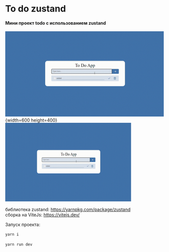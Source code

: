 ﻿# To do zustand
 
 #### Мини проект todo c использованием zustand
 
 ![gif](https://github.com/NepoGostu/todo-zustand/blob/main/public/todo_app.gif){width=600 height=400}
 <img src="https://github.com/NepoGostu/todo-zustand/blob/main/public/todo_app.gif" width="400" height="250">
 
 библиотека zustand: https://yarnpkg.com/package/zustand  
 cборка на ViteJs: https://vitejs.dev/


Запуск проекта:
```
yarn i

yarn run dev

```
